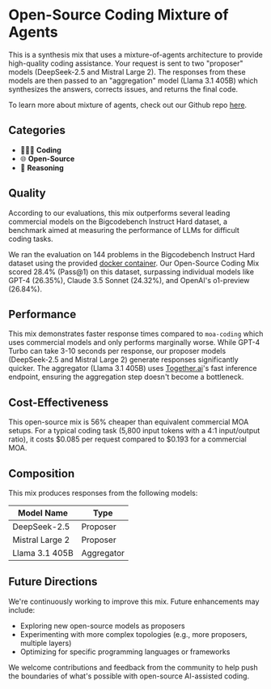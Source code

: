 # Open-Source Coding Mixture of Agents

This is a synthesis mix that uses a mixture-of-agents architecture to provide high-quality coding assistance. Your request is sent to two "proposer" models (DeepSeek-2.5 and Mistral Large 2). The responses from these models are then passed to an "aggregation" model (Llama 3.1 405B) which synthesizes the answers, corrects issues, and returns the final code.

To learn more about mixture of agents, check out our Github repo [here](https://github.com/catena-labs/moa-llm).

## Categories

- 👩🏽‍💻 **Coding**
- 🌐 **Open-Source**
- 🧠 **Reasoning**

## Quality

According to our evaluations, this mix outperforms several leading commercial models on the Bigcodebench Instruct Hard dataset, a benchmark aimed at measuring the performance of LLMs for difficult coding tasks.

We ran the evaluation on 144 problems in the Bigcodebench Instruct Hard dataset using the provided [docker container](https://github.com/bigcode-project/bigcodebench). Our Open-Source Coding Mix scored 28.4% (Pass@1) on this dataset, surpassing individual models like GPT-4 (26.35%), Claude 3.5 Sonnet (24.32%), and OpenAI's o1-preview (26.84%).

## Performance

This mix demonstrates faster response times compared to `moa-coding` which uses commercial models and only performs marginally worse. While GPT-4 Turbo can take 3-10 seconds per response, our proposer models (DeepSeek-2.5 and Mistral Large 2) generate responses significantly quicker. The aggregator (Llama 3.1 405B) uses [Together.ai](http://together.ai/)'s fast inference endpoint, ensuring the aggregation step doesn't become a bottleneck.

## Cost-Effectiveness

This open-source mix is 56% cheaper than equivalent commercial MOA setups. For a typical coding task (5,800 input tokens with a 4:1 input/output ratio), it costs $0.085 per request compared to $0.193 for a commercial MOA.

## Composition

This mix produces responses from the following models:

| Model Name      | Type       |
| --------------- | ---------- |
| DeepSeek-2.5    | Proposer   |
| Mistral Large 2 | Proposer   |
| Llama 3.1 405B  | Aggregator |

## Future Directions

We're continuously working to improve this mix. Future enhancements may include:

- Exploring new open-source models as proposers
- Experimenting with more complex topologies (e.g., more proposers, multiple layers)
- Optimizing for specific programming languages or frameworks

We welcome contributions and feedback from the community to help push the boundaries of what's possible with open-source AI-assisted coding.
